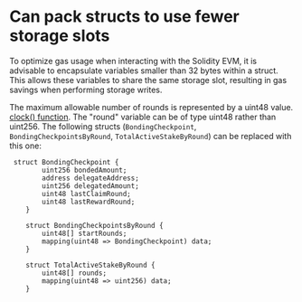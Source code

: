# Can pack structs to use fewer storage slots
To optimize gas usage when interacting with the Solidity EVM, it is advisable to encapsulate variables smaller than 32 bytes within a struct. This allows these variables to share the same storage slot, resulting in gas savings when performing storage writes.

The maximum allowable number of rounds is represented by a uint48 value. [clock() function](https://github.com/code-423n4/2023-08-livepeer/blob/a3d801fa4690119b6f96aeb5508e58d752bda5bc/contracts/bonding/BondingVotes.sol#L137).
The "round" variable can be of type uint48 rather than uint256.
The following structs (`BondingCheckpoint`, `BondingCheckpointsByRound`, `TotalActiveStakeByRound`) can be replaced with this one:

```solidity
 struct BondingCheckpoint {
        uint256 bondedAmount;
        address delegateAddress;
        uint256 delegatedAmount;
        uint48 lastClaimRound;
        uint48 lastRewardRound;
    }

    struct BondingCheckpointsByRound {
        uint48[] startRounds;
        mapping(uint48 => BondingCheckpoint) data;
    }

    struct TotalActiveStakeByRound {
        uint48[] rounds;
        mapping(uint48 => uint256) data;
    }
```


